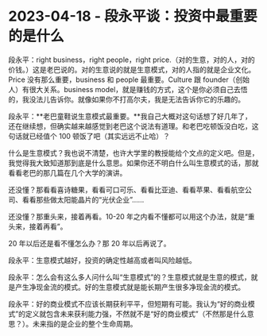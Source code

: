 # 2023-04-18 - 段永平谈：投资中最重要的是什么

段永平：right business，right people，right price.（对的生意，对的人，对的价钱。）这是老巴说的。对的生意说的就是生意模式，对的人指的就是企业文化。Price 没有那么重要，business 和 people 最重要。Culture 跟 founder（创始人）有很大关系。business model，就是赚钱的方式，这个是你必须自己去悟的，我没法儿告诉你。就像如果你不打高尔夫，我是无法告诉你它的乐趣的。

段永平：**老巴童鞋说生意模式最重要。**我自己大概对这句话想了好几年了，还在继续想，但确实越来越感觉到老巴这个说法有道理。和老巴吃顿饭没白吃，这句话就已经值个 100 顿饭了吧（其实远远不止哈）？

什么是生意模式？我也说不清楚，也许大学里的教授能给个文点的定义吧。但是，我觉得我大致知道那到底是什么意思。如果你还不明白什么叫生意模式的话，那就看看老巴的那几篇在几个大学的演讲。

还没懂？那看看喜诗糖果，看看可口可乐、看看比亚迪、看看苹果、看看航空公司、看看那些做太阳能晶片的“光伏企业”……

还没懂？那重头来，接着再看。10-20 年之内看不懂都可以用这个办法，就是“重头来，接着再看”。

20 年以后还是看不懂怎么办？那 20 年以后再说了。

段永平：生意模式越好，投资的确定性越高或者叫风险越低。

段永平：怎么会有这么多人问什么叫“生意模式”的？生意模式就是生意的模式，就是产生净现金流的模式。好的生意模式就是能长期产生很多净现金流的模式。

段永平：好的商业模式不应该长期获利平平，但短期有可能。我认为“好的商业模式”的定义就包含未来获利能力强，不然就不是“好的商业模式”（不然那是什么意思？）。未来指的是企业的整个生命周期。